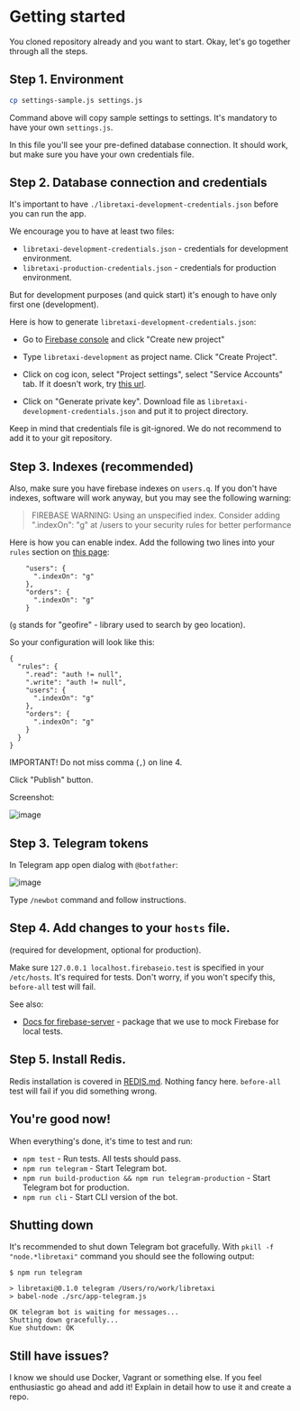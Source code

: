 # Getting started

You cloned repository already and you want to start. Okay, let's go together
through all the steps.

## Step 1. Environment

```bash
cp settings-sample.js settings.js
```

Command above will copy sample settings to settings. It's mandatory to have your own `settings.js`.

In this file you'll see your pre-defined database connection. It should work, but make sure you have your own credentials file.

## Step 2. Database connection and credentials

It's important to have `./libretaxi-development-credentials.json` before you can run the app.

We encourage you to have at least two files:

* `libretaxi-development-credentials.json` - credentials for development environment.
* `libretaxi-production-credentials.json` - credentials for production environment.

But for development purposes (and quick start) it's enough to have only first one (development).



Here is how to generate `libretaxi-development-credentials.json`:

* Go to [Firebase console](libretaxi-development-credentials.json) and click "Create new project"

* Type `libretaxi-development` as project name. Click "Create Project".

* Click on cog icon, select "Project settings", select "Service Accounts" tab. If it doesn't work, try [this url](https://console.firebase.google.com/project/libretaxi-development/settings/serviceaccounts/adminsdk).

* Click on "Generate private key". Download file as `libretaxi-development-credentials.json` and put it to project directory.

Keep in mind that credentials file is git-ignored. We do not recommend to add it to your git repository.

## Step 3. Indexes (recommended)

Also, make sure you have firebase indexes on `users.q`. If you don't have indexes, software will work anyway, but you may see the following warning:

> FIREBASE WARNING: Using an unspecified index. Consider adding ".indexOn": "g" at /users to your security rules for better performance

Here is how you can enable index. Add the following two lines into your `rules` section on [this page](https://console.firebase.google.com/project/libretaxi-development/database/rules):

```
    "users": {
      ".indexOn": "g"
    },
    "orders": {
      ".indexOn": "g"
    }
```

(`g` stands for "geofire" - library used to search by geo location).

So your configuration will look like this:

```
{
  "rules": {
    ".read": "auth != null",
    ".write": "auth != null",
    "users": {
      ".indexOn": "g"
    },
    "orders": {
      ".indexOn": "g"
    }
  }
}
```

IMPORTANT! Do not miss comma (`,`) on line 4.

Click "Publish" button.

Screenshot:

![image](https://cloud.githubusercontent.com/assets/1477672/21249592/f4a27ee6-c2f3-11e6-9e03-c176d3092b63.png)


## Step 3. Telegram tokens

In Telegram app open dialog with `@botfather`:

![image](https://cloud.githubusercontent.com/assets/1477672/21249653/68e86f0e-c2f4-11e6-950b-862200013e5b.png)

Type `/newbot` command and follow instructions.

## Step 4. Add changes to your `hosts` file.

(required for development, optional for production).

Make sure `127.0.0.1 localhost.firebaseio.test` is specified in your `/etc/hosts`.
It's required for tests. Don't worry, if you won't specify this, `before-all` test
will fail.

See also:

* [Docs for firebase-server](https://github.com/urish/firebase-server/blob/master/README.md) -
package that we use to mock Firebase for local tests.

## Step 5. Install Redis.

Redis installation is covered in [REDIS.md](REDIS.md). Nothing fancy here. `before-all` test
will fail if you did something wrong.

## You're good now!

When everything's done, it's time to test and run:

* `npm test` - Run tests. All tests should pass.
* `npm run telegram` - Start Telegram bot.
* `npm run build-production && npm run telegram-production` - Start Telegram bot for production.
* `npm run cli` - Start CLI version of the bot.

## Shutting down

It's recommended to shut down Telegram bot gracefully. With `pkill -f "node.*libretaxi"` command you should see the following output:

```
$ npm run telegram

> libretaxi@0.1.0 telegram /Users/ro/work/libretaxi
> babel-node ./src/app-telegram.js

OK telegram bot is waiting for messages...
Shutting down gracefully...
Kue shutdown: OK
```

## Still have issues?

I know we should use Docker, Vagrant or something else. If you feel enthusiastic go ahead and add it! Explain in detail how to use it and create a repo.
